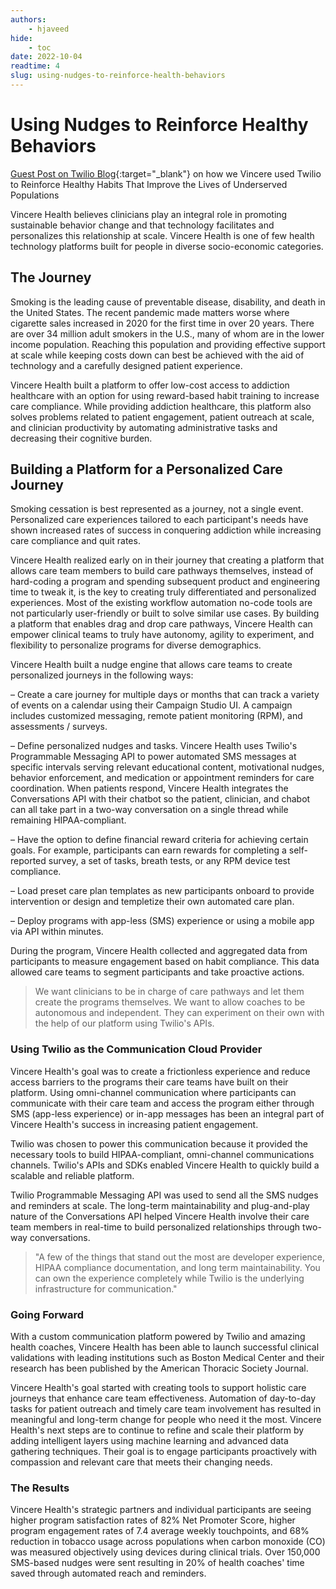 ```yaml
---
authors:
    - hjaveed
hide:
    - toc
date: 2022-10-04
readtime: 4
slug: using-nudges-to-reinforce-health-behaviors
---
```


# Using Nudges to Reinforce Healthy Behaviors

[Guest Post on Twilio Blog](https://customers.twilio.com/en-us/vincere-health){:target="_blank"} on how we Vincere used Twilio to Reinforce Healthy Habits That Improve the Lives of Underserved Populations

<!-- more -->
Vincere Health believes clinicians play an integral role in promoting sustainable behavior change and that technology facilitates and personalizes this relationship at scale. Vincere Health is one of few health technology platforms built for people in diverse socio-economic categories.

## The Journey

Smoking is the leading cause of preventable disease, disability, and death in the United States. The recent pandemic made matters worse where cigarette sales increased in 2020 for the first time in over 20 years. There are over 34 million adult smokers in the U.S., many of whom are in the lower income population. Reaching this population and providing effective support at scale while keeping costs down can best be achieved with the aid of technology and a carefully designed patient experience.

Vincere Health built a platform to offer low-cost access to addiction healthcare with an option for using reward-based habit training to increase care compliance. While providing addiction healthcare, this platform also solves problems related to patient engagement, patient outreach at scale, and clinician productivity by automating administrative tasks and decreasing their cognitive burden.

## Building a Platform for a Personalized Care Journey
Smoking cessation is best represented as a journey, not a single event. Personalized care experiences tailored to each participant's needs have shown increased rates of success in conquering addiction while increasing care compliance and quit rates.

Vincere Health realized early on in their journey that creating a platform that allows care team members to build care pathways themselves, instead of hard-coding a program and spending subsequent product and engineering time to tweak it, is the key to creating truly differentiated and personalized experiences. Most of the existing workflow automation no-code tools are not particularly user-friendly or built to solve similar use cases. By building a platform that enables drag and drop care pathways, Vincere Health can empower clinical teams to truly have autonomy, agility to experiment, and flexibility to personalize programs for diverse demographics.

Vincere Health built a nudge engine that allows care teams to create personalized journeys in the following ways:

– Create a care journey for multiple days or months that can track a variety of events on a calendar using their Campaign Studio UI. A campaign includes customized messaging, remote patient monitoring (RPM), and assessments / surveys.

– Define personalized nudges and tasks. Vincere Health uses Twilio's Programmable Messaging API to power automated SMS messages at specific intervals serving relevant educational content, motivational nudges, behavior enforcement, and medication or appointment reminders for care coordination. When patients respond, Vincere Health integrates the Conversations API with their chatbot so the patient, clinician, and chabot can all take part in a two-way conversation on a single thread while remaining HIPAA-compliant.

– Have the option to define financial reward criteria for achieving certain goals. For example, participants can earn rewards for completing a self-reported survey, a set of tasks, breath tests, or any RPM device test compliance.

– Load preset care plan templates as new participants onboard to provide intervention or design and templetize their own automated care plan.

– Deploy programs with app-less (SMS) experience or using a mobile app via API within minutes.

During the program, Vincere Health collected and aggregated data from participants to measure engagement based on habit compliance. This data allowed care teams to segment participants and take proactive actions.


> We want clinicians to be in charge of care pathways and let them create the programs themselves. We want to allow coaches to be autonomous and independent. They can experiment on their own with the help of our platform using Twilio's APIs.

### Using Twilio as the Communication Cloud Provider

Vincere Health's goal was to create a frictionless experience and reduce access barriers to the programs their care teams have built on their platform. Using omni-channel communication where participants can communicate with their care team and access the program either through SMS (app-less experience) or in-app messages has been an integral part of Vincere Health's success in increasing patient engagement.

Twilio was chosen to power this communication because it provided the necessary tools to build HIPAA-compliant, omni-channel communications channels. Twilio's APIs and SDKs enabled Vincere Health to quickly build a scalable and reliable platform.

Twilio Programmable Messaging API was used to send all the SMS nudges and reminders at scale. The long-term maintainability and plug-and-play nature of the Conversations API helped Vincere Health involve their care team members in real-time to build personalized relationships through two-way conversations.


> "A few of the things that stand out the most are developer experience, HIPAA compliance documentation, and long term maintainability. You can own the experience completely while Twilio is the underlying infrastructure for communication."


### Going Forward
With a custom communication platform powered by Twilio and amazing health coaches, Vincere Health has been able to launch successful clinical validations with leading institutions such as Boston Medical Center and their research has been published by the American Thoracic Society Journal.

Vincere Health's goal started with creating tools to support holistic care journeys that enhance care team effectiveness. Automation of day-to-day tasks for patient outreach and timely care team involvement has resulted in meaningful and long-term change for people who need it the most. Vincere Health's next steps are to continue to refine and scale their platform by adding intelligent layers using machine learning and advanced data gathering techniques. Their goal is to engage participants proactively with compassion and relevant care that meets their changing needs.

### The Results
Vincere Health's strategic partners and individual participants are seeing higher program satisfaction rates of 82% Net Promoter Score, higher program engagement rates of 7.4 average weekly touchpoints, and 68% reduction in tobacco usage across populations when carbon monoxide (CO) was measured objectively using devices during clinical trials. Over 150,000 SMS-based nudges were sent resulting in 20% of health coaches' time saved through automated reach and reminders.
